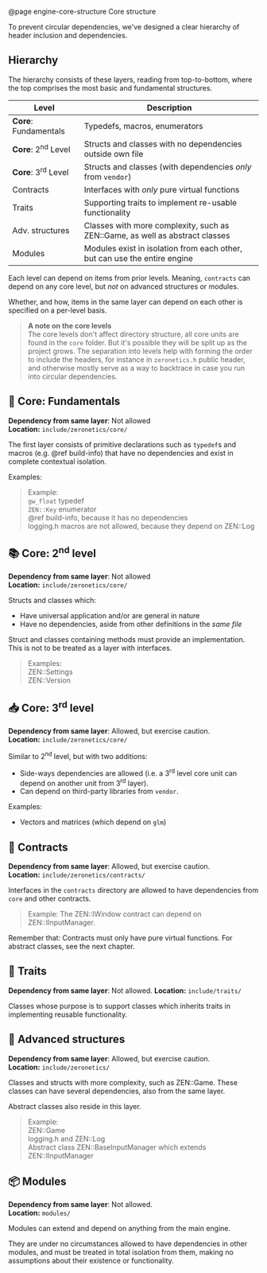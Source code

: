 @page engine-core-structure Core structure

To prevent circular dependencies, we've designed a clear hierarchy of
header inclusion and dependencies.

## Hierarchy

The hierarchy consists of these layers, reading from top-to-bottom, where
the top comprises the most basic and fundamental structures.

| Level                          | Description                                                                  |
|--------------------------------|------------------------------------------------------------------------------|
| **Core**: Fundamentals         | Typedefs, macros, enumerators                                                |
| **Core**: 2<sup>nd</sup> Level | Structs and classes with no dependencies outside own file                    |
| **Core**: 3<sup>rd</sup> Level | Structs and classes (with dependencies _only_ from ``vendor``)               |
| Contracts                      | Interfaces with _only_ pure virtual functions                                |
| Traits                         | Supporting traits to implement re-usable functionality                       |
| Adv. structures                | Classes with more complexity, such as ZEN::Game, as well as abstract classes |
| Modules                        | Modules exist in isolation from each other, but can use the entire engine    |

Each level can depend on items from prior levels. Meaning, ``contracts``
can depend on any core level, but _not_ on advanced structures or modules.

Whether, and how, items in the same layer can depend on each other is
specified on a per-level basis.

> **A note on the core levels**  
> The core levels don't affect directory structure, all core units are
> found in the ``core`` folder. But it's possible they will be split
> up as the project grows. The separation into levels help with forming
> the order to include the headers, for instance in ``zeronetics.h``
> public header, and otherwise mostly serve as a way to backtrace
> in case you run into circular dependencies.

## 🔨 Core: Fundamentals

**Dependency from same layer**: Not allowed  
**Location:** ``include/zeronetics/core/``

The first layer consists of primitive declarations such as ``typedef``s
and macros (e.g. @ref build-info) that have no dependencies and
exist in complete contextual isolation.

Examples: 

> Example:  
> ``gw_float`` typedef  
> ``ZEN::Key`` enumerator  
> @ref build-info, because it has no dependencies  
> logging.h macros are not allowed, because they depend on ZEN::Log 

## 📚 Core: 2<sup>nd</sup> level

**Dependency from same layer**: Not allowed  
**Location:** ``include/zeronetics/core/``

Structs and classes which:

- Have universal application and/or are general in nature
- Have no dependencies, aside from other definitions in the _same file_

Struct and classes containing methods must provide an implementation.
This is not to be treated as a layer with interfaces.

> Examples:  
> ZEN::Settings  
> ZEN::Version

## 📥 Core: 3<sup>rd</sup> level

**Dependency from same layer**: Allowed, but exercise caution.  
**Location:** ``include/zeronetics/core/``

Similar to 2<sup>nd</sup> level, but with two additions:

- Side-ways dependencies are allowed (i.e. a 3<sup>rd</sup> level core unit
  can depend on another unit from 3<sup>rd</sup> layer).
- Can depend on third-party libraries from ``vendor``.

Examples:

- Vectors and matrices (which depend on ``glm``)

## 📜 Contracts

**Dependency from same layer**: Allowed, but exercise caution.  
**Location:** ``include/zeronetics/contracts/``

Interfaces in the ``contracts`` directory are allowed to have dependencies
from ``core`` and other contracts.

> Example: The ZEN::IWindow contract can depend on ZEN::IInputManager.

Remember that: Contracts must only have pure virtual functions.
For abstract classes, see the next chapter.

## 💎 Traits

**Dependency from same layer**: Not allowed.
**Location:** ``include/traits/``

Classes whose purpose is to support classes which inherits
traits in implementing reusable functionality.

## 📱 Advanced structures

**Dependency from same layer**: Allowed, but exercise caution.  
**Location:** ``include/zeronetics/``

Classes and structs with more complexity, such as ZEN::Game.
These classes can have several dependencies, also from the same layer.

Abstract classes also reside in this layer. 

> Example:  
> ZEN::Game  
> logging.h and ZEN::Log  
> Abstract class ZEN::BaseInputManager which extends ZEN::IInputManager

## 📦 Modules

**Dependency from same layer**: Not allowed.  
**Location:** ``modules/``

Modules can extend and depend on anything from the main
engine.

They are under no circumstances allowed to have dependencies
in other modules, and must be treated in total isolation from them,
making no assumptions about their existence or functionality.
